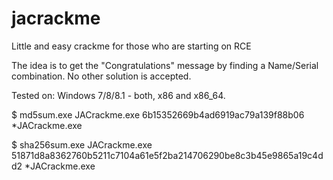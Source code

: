 # jacrackme
Little and easy crackme for those who are starting on RCE

The idea is to get the "Congratulations" message by finding a Name/Serial combination. No other solution is accepted.

Tested on: Windows 7/8/8.1 - both, x86 and x86_64.

$ md5sum.exe JACrackme.exe
6b15352669b4ad6919ac79a139f88b06 *JACrackme.exe

$ sha256sum.exe JACrackme.exe
51871d8a8362760b5211c7104a61e5f2ba214706290be8c3b45e9865a19c4dd2 *JACrackme.exe

